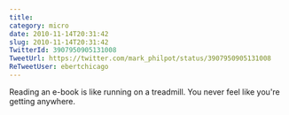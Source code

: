 ```yaml
---
title: 
category: micro
date: 2010-11-14T20:31:42
slug: 2010-11-14T20:31:42
TwitterId: 3907950905131008
TweetUrl: https://twitter.com/mark_philpot/status/3907950905131008
ReTweetUser: ebertchicago
---
```


<i class="fa fa-retweet" aria-hidden="true"></i> Reading an e-book is like running on a treadmill. You never feel like you're getting anywhere.